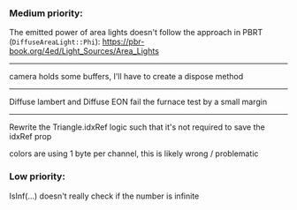 ### Medium priority:

The emitted power of area lights doesn't follow the approach in PBRT (`DiffuseAreaLight::Phi`):
https://pbr-book.org/4ed/Light_Sources/Area_Lights

---

camera holds some buffers, I'll have to create a dispose method

---

Diffuse lambert and Diffuse EON fail the furnace test by a small margin

---

Rewrite the Triangle.idxRef logic such that it's not required to save the idxRef prop

colors are using 1 byte per channel, this is likely wrong / problematic

### Low priority:

IsInf(...)
doesn't really check if the number is infinite
